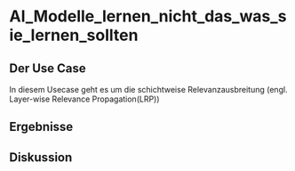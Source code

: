 # AI_Modelle_lernen_nicht_das_was_sie_lernen_sollten

## Der Use Case

In diesem Usecase geht es um die schichtweise Relevanzausbreitung (engl. Layer-wise Relevance Propagation(LRP))

## Ergebnisse


## Diskussion 

